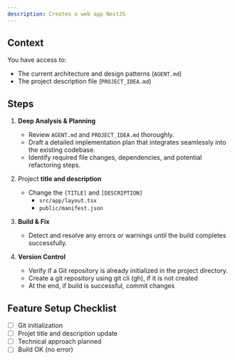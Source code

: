 ```yaml
---
description: Creates a web app NextJS
---
```


## Context

You have access to:

- The current architecture and design patterns (`AGENT.md`)
- The project description file (`PROJECT_IDEA.md`)

## Steps

1. **Deep Analysis & Planning**
   - Review `AGENT.md` and `PROJECT_IDEA.md` thoroughly.
   - Draft a detailed implementation plan that integrates seamlessly into the existing codebase.
   - Identify required file changes, dependencies, and potential refactoring steps.

2. Project **title and description**
   - Change the `[TITLE]` and `[DESCRIPTION]`
     - `src/app/layout.tsx`
     - `public/manifest.json`

3. **Build & Fix**
   - Detect and resolve any errors or warnings until the build completes successfully.

4. **Version Control**
   - Verify if a Git repository is already initialized in the project directory.
   - Create a git repository using git cli (gh), if it is not created
   - At the end, if build is successful, commit changes

## Feature Setup Checklist

- [ ] Git initialization
- [ ] Projet title and description update
- [ ] Technical approach planned
- [ ] Build OK (no error)

